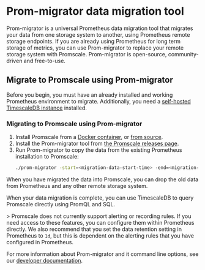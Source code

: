 # Prom-migrator data migration tool
Prom-migrator is a universal Prometheus data migration tool that migrates your
data from one storage system to another, using Prometheus remote storage
endpoints. If you are already using Prometheus for long term storage of metrics,
you can use Prom-migrator to replace your remote storage system with Promscale.
Prom-migrator is open-source, community-driven and free-to-use.

## Migrate to Promscale using Prom-migrator
Before you begin, you must have an already installed and working Prometheus
environment to migrate. Additionally, you need a
[self-hosted TimescaleDB instance][tsdb-install-self-hosted] installed.

<procedure>

### Migrating to Promscale using Prom-migrator
1.  Install Promscale from a [Docker container][promscale-install-docker],
    or [from source][promscale-install-source].
1.  Install the Prom-migrator tool from
    [the Promscale releases page][promscale-gh-releases].
1.  Run Prom-migrator to copy the data from the existing Prometheus installation
    to Promscale:
    ```bash
    ./prom-migrator -start=<migration-data-start-time> -end=<migration-data-end-time> -reader-url=<read_endpoint_url_for_remote_read_storage> -writer-url=<write_endpoint_url_for_remote_write_storage> -progress-metric-url=<read_endpoint_url_for_remote_write_storage>
    ```

</procedure>

When you have migrated the data into Promscale, you can drop the old data from
Prometheus and any other remote storage system.

When your data migration is complete, you can use TimescaleDB to query Promscale
directly using PromQL and SQL.

<highlight type="important">>
Promscale does not currently support alerting or recording rules. If you need
access to these features, you can configure them within Prometheus directly. We
also recommend that you set the data retention setting in Prometheus to `1d`, but
this is dependent on the alerting rules that you have configured in Prometheus.
</highlight>

For more information about Prom-migrator and it command line options, see our
[developer documentation][gh-prom-migrator].


[tsdb-install-self-hosted]: timescaledb/:currentVersion:/how-to-guides/install-timescaledb/self-hosted/
[promscale-install-docker]: promscale/installation/docker/
[promscale-install-source]: promscale/installation/source/
[promscale-gh-releases]: https://github.com/timescale/promscale/releases
[gh-prom-migrator]: https://github.com/timescale/promscale/tree/master/cmd/prom-migrator
